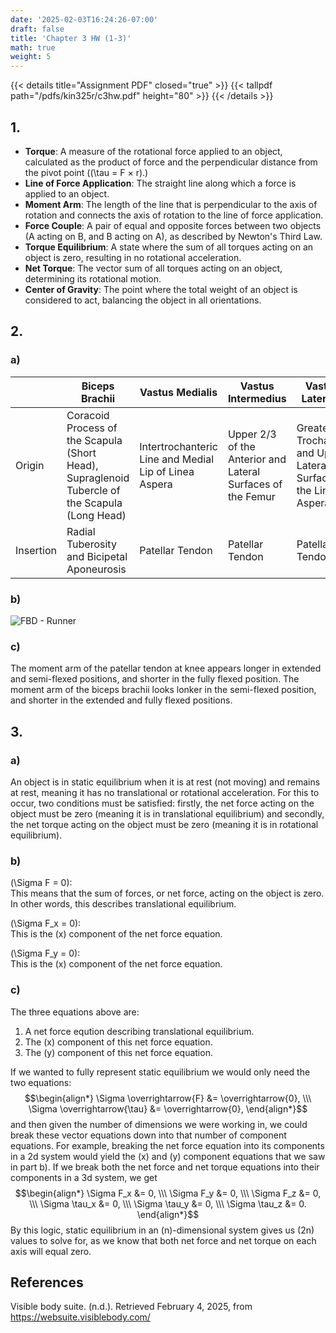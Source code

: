 ```yaml
---
date: '2025-02-03T16:24:26-07:00'
draft: false
title: 'Chapter 3 HW (1-3)'
math: true
weight: 5
---
```


{{< details title="Assignment PDF" closed="true" >}}
{{< tallpdf path="/pdfs/kin325r/c3hw.pdf" height="80" >}}
{{< /details >}}

## 1.
- **Torque**: A measure of the rotational force applied to an object, calculated as the product of force and the perpendicular distance from the pivot point \((\tau = F × r).\)  
- **Line of Force Application**: The straight line along which a force is applied to an object.  
- **Moment Arm**: The length of the line that is perpendicular to the axis of rotation and connects the axis of rotation to the line of force application.
- **Force Couple**: A pair of equal and opposite forces between two objects (A acting on B, and B acting on A), as described by Newton's Third Law.  
- **Torque Equilibrium**: A state where the sum of all torques acting on an object is zero, resulting in no rotational acceleration.  
- **Net Torque**: The vector sum of all torques acting on an object, determining its rotational motion.  
- **Center of Gravity**: The point where the total weight of an object is considered to act, balancing the object in all orientations.

## 2.

### a)

| | Biceps Brachii | Vastus Medialis | Vastus Intermedius | Vastus Lateralis |
|-|----------------|-----------------|--------------------|------------------|
| Origin | Coracoid Process of the Scapula (Short Head), Supraglenoid Tubercle of the Scapula (Long Head) | Intertrochanteric Line and Medial Lip of Linea Aspera | Upper 2/3 of the Anterior and Lateral Surfaces of the Femur | Greater Trochanter and Upper Lateral Surface of the Linea Aspera |
| Insertion | Radial Tuberosity and Bicipetal Aponeurosis | Patellar Tendon | Patellar Tendon | Patellar Tendon |

### b)

<div class="rounded-lg float-left max-w-xs mr-4">
    <img src="/images/kin325r/c3hw2-b.jpg" alt="FBD - Runner">
</div>
<div class="clear-both"></div>

### c)

The moment arm of the patellar tendon at knee appears longer in extended and semi-flexed positions, and shorter in the fully flexed position. The moment arm of the biceps brachii looks lonker in the semi-flexed position, and shorter in the extended and fully flexed positions.

## 3.

### a)

An object is in static equilibrium when it is at rest (not moving) and remains at rest, meaning it has no translational or rotational acceleration. For this to occur, two conditions must be satisfied: firstly, the net force acting on the object must be zero (meaning it is in translational equilibrium) and secondly, the net torque acting on the object must be zero (meaning it is in rotational equilibrium).

### b)

\(\Sigma F = 0\):  
This means that the sum of forces, or net force, acting on the object is zero. In other words, this describes translational equilibrium.

\(\Sigma F_x = 0\):  
This is the \(x\) component of the net force equation.

\(\Sigma F_y = 0\):  
This is the \(x\) component of the net force equation.

### c)

The three equations above are:
1. A net force eqution describing translational equilibrium.
2. The \(x\) component of this net force equation.
3. The \(y\) component of this net force equation.

If we wanted to fully represent static equilibrium we would only need the two equations:
$$\begin{align*}
\Sigma \overrightarrow{F} &= \overrightarrow{0}, \\\
\Sigma \overrightarrow{\tau} &= \overrightarrow{0},
\end{align*}$$
and then given the number of dimensions we were working in, we could break these vector equations down into that number of component equations. For example, breaking the net force equation into its components in a 2d system would yield the \(x\) and \(y\) component equations that we saw in part b). If we break both the net force and net torque equations into their components in a 3d system, we get
$$\begin{align*}
\Sigma F_x &= 0, \\\
\Sigma F_y &= 0, \\\
\Sigma F_z &= 0, \\\
\Sigma \tau_x &= 0, \\\
\Sigma \tau_y &= 0, \\\
\Sigma \tau_z &= 0.
\end{align*}$$
By this logic, static equilibrium in an \(n\)-dimensional system gives us \(2n\) values to solve for, as we know that both net force and net torque on each axis will equal zero.

## References
Visible body suite. (n.d.). Retrieved February 4, 2025, from https://websuite.visiblebody.com/
